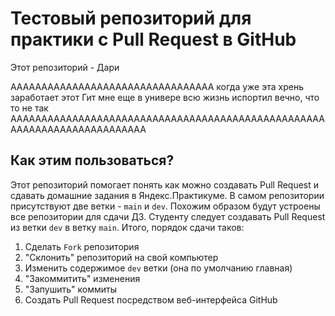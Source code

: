 # Тестовый репозиторий для практики с Pull Request в GitHub

Этот репозиторий - Дари 

AAAAAAAAAAAAAAAAAAAAAAAAAAAAAAAAA
когда уже эта хрень заработает
этот Гит мне еще в универе всю жизнь испортил
вечно, что то не так 
ААААААААААААААААААААААААААААААААААААААААААААААААААААААААААААААААААААААААА
## Как этим пользоваться?

Этот репозиторий помогает понять как можно создавать Pull Request и сдавать домашние задания в Яндекс.Практикуме.
В самом репозитории присутствуют две ветки - `main` и `dev`. Похожим образом будут устроены все репозитории для сдачи
ДЗ. Студенту следует создавать Pull Request из ветки `dev` в ветку `main`. Итого, порядок сдачи таков:
1. Сделать `Fork` репозитория
2. "Склонить" репозиторий на свой компьютер
3. Изменить содержимое `dev` ветки (она по умолчанию главная)
4. "Закоммитить" изменения
5. "Запушить" коммиты
6. Создать Pull Request посредством веб-интерфейса GitHub
